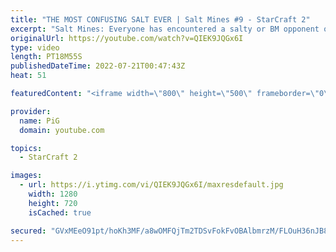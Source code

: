 ```yaml
---
title: "THE MOST CONFUSING SALT EVER | Salt Mines #9 - StarCraft 2"
excerpt: "Salt Mines: Everyone has encountered a salty or BM opponent on the StarCraft ladder before. Send in your funniest, saltiest replays to RateMyStarCraft@gmail.com with “Salt Mines” in the title + in the body of the email add your IGN & Rank & Why you think your opponent got salty. -- 🐷 Second Channel"
originalUrl: https://youtube.com/watch?v=QIEK9JQGx6I
type: video
length: PT18M55S
publishedDateTime: 2022-07-21T00:47:43Z
heat: 51

featuredContent: "<iframe width=\"800\" height=\"500\" frameborder=\"0\" src=\"https://www.youtube.com/embed/QIEK9JQGx6I\" allow=\"accelerometer; autoplay; encrypted-media; gyroscope; picture-in-picture\" allowfullscreen></iframe>"

provider:
  name: PiG
  domain: youtube.com

topics:
  - StarCraft 2

images:
  - url: https://i.ytimg.com/vi/QIEK9JQGx6I/maxresdefault.jpg
    width: 1280
    height: 720
    isCached: true

secured: "GVxMEeO91pt/hoKh3MF/a8wOMFQjTm2TDSvFokFvOBAlbmrzM/FLOuH36nJB8qCYLwhk4PaH6ijdQfcXTt2aGrZozIjGSsvc/nMJRDPC4KEvvOA6AB5CGyjrgm51VEMgwHKciXNpGy+fixlAJBTdmJQJ0YgySA7TmLf9yVvZwWalTXrSyDqw/TFX2LGX5uPjU60cc8mbgf/bXnUZupzUA4OLbPZcLDjGLioquVPPf6+o8veiY1tgabpqlLjv7zcF8lgu9nqxl7/rwHW60MOVyU+IeNUD4dfmhUnsrpxGF3TOHdI0o0UYoYbnj29UInmUHuYNUuiBm8yW5gDrD197d8B6qOKSbGhPVFijzHYsNMqLQRNkWTAmCU2i0O1fewyoqOu9MPZ6GLhQ6bjk+/q0O5M7r+l+ivA+qIFPEUvWT6M=;3+pn22EGVcYz9W79Jrlfiw=="
---
```



